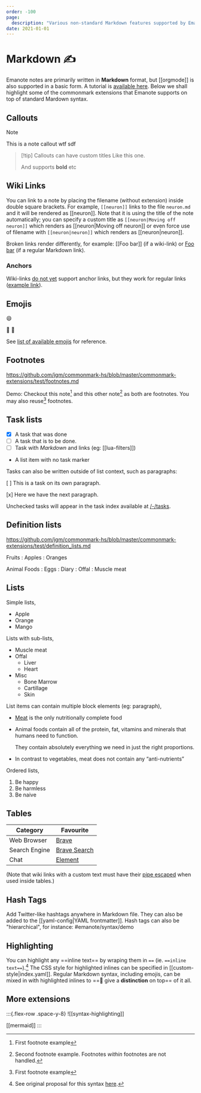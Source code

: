 ```yaml
---
order: -100
page:
  description: "Various non-standard Markdown features supported by Emanote"
date: 2021-01-01
---
```


# Markdown :writing_hand:

Emanote notes are primarily written in **Markdown** format, but [[orgmode]] is also supported in a basic form. A tutorial is [available here](https://commonmark.org/help/tutorial/). Below we shall highlight some of the commonmark extensions that Emanote supports on top of standard Mardown syntax.

## Callouts

> [!note]
> This is a note callout
> wtf
> sdf

> [!tip] Callouts can have custom titles
> Like this one.
>
> And supports **bold**  etc

## Wiki Links

You can link to a note by placing the filename (without extension) inside double square brackets. For example, `[[neuron]]` links to the file `neuron.md` and it will be rendered as [[neuron]]. Note that it is using the title of the note automatically;
you can specify a custom title as `[[neuron|Moving off neuron]]` which renders as [[neuron|Moving off neuron]] or even force use of filename with `[[neuron|neuron]]` which renders as [[neuron|neuron]].

Broken links render differently, for example: [[Foo bar]] (if a wiki-link) or [Foo bar](foo-bar.md) (if a regular Markdown link).

### Anchors 

Wiki-links [do not yet](https://github.com/srid/emanote/discussions/105) support anchor links, but they work for regular links ([example link](./markdown.md#lists)).

## Emojis

:smile:

:runner: :ant:

See [list of available emojis](https://gist.github.com/rxaviers/7360908) for reference.

## Footnotes

https://github.com/jgm/commonmark-hs/blob/master/commonmark-extensions/test/footnotes.md

Demo: Checkout this note[^1] and this other note[^2] as both are footnotes. You may also reuse[^1] footnotes.

[^1]: First footnote example
[^2]: Second footnote example. Footnotes *within*[^1] footnotes are not handled.


## Task lists

- [x] A task that was done
- [ ] A task that is to be done.
- [ ] Task with *Markdown* and links (eg: [[lua-filters]])
- A list item with no task marker

Tasks can also be written outside of list context, such as paragraphs:

[ ] This is a task on its own paragraph.

[x] Here we have the next paragraph.

Unchecked tasks will appear in the task index available at [/-/tasks](-/tasks).

## Definition lists

https://github.com/jgm/commonmark-hs/blob/master/commonmark-extensions/test/definition_lists.md

Fruits
: Apples
: Oranges

Animal Foods
: Eggs
: Diary
: Offal
: Muscle meat

## Lists

Simple lists,

- Apple
- Orange
- Mango

Lists with sub-lists,

- Muscle meat
- Offal
  - Liver
  - Heart
- Misc
  - Bone Marrow
  - Cartillage
  - Skin

List items can contain multiple block elements (eg: paragraph),

- [Meat](https://www.diagnosisdiet.com/full-article/meat) is the only nutritionally complete food
- Animal foods contain all of the protein, fat, vitamins and minerals that humans need to function.

  They contain absolutely everything we need in just the right proportions.
- In contrast to vegetables, meat does not contain any “anti-nutrients”

Ordered lists,

1. Be happy
1. Be harmless
1. Be naive

## Tables

| Category      | Favourite      |
| ------------- | -------------- |
| Web Browser   | [Brave]        |
| Search Engine | [Brave Search] |
| Chat          | [Element]      |

(Note that wiki links with a custom text must have their [pipe escaped](https://github.com/srid/emanote/issues/113#issuecomment-894808721) when used inside tables.)

[Brave]: https://brave.com/
[Brave Search]: https://search.brave.com/
[Element]: https://element.io/

## Hash Tags

Add Twitter-like hashtags anywhere in Markdown file. They can also be added to the [[yaml-config|YAML frontmatter]]. Hash tags can also be "hierarchical", for instance: #emanote/syntax/demo

## Highlighting

You can highlight any ==inline text== by wraping them in `==` (ie. `==inline text==`).[^prop] The CSS style for highlighted inlines can be specified in [[custom-style|index.yaml]]. Regular Markdown syntax, including emojis, can be mixed in with highlighted inlines to ==🍓 give a **distinction** on top== of it all.

[^prop]: See original proposal for this syntax [here](https://talk.commonmark.org/t/highlighting-text-with-the-mark-element/840).

## More extensions

:::{.flex-row .space-y-8}
![[syntax-highlighting]]

[[mermaid]]
:::
